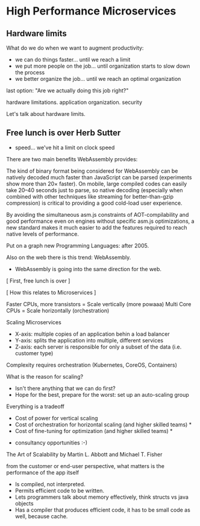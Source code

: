 High Performance Microservices 
===

## Hardware limits 

What do we do when we want to augment productivity:
- we can do things faster... until we reach a limit 
- we put more people on the job... until organization starts to slow down the process
- we better organize the job... until we reach an optimal organization 

last option:
"Are we actually doing this job right?"

hardware limitations.
application organization.
security

Let's talk about hardware limits.

## Free lunch is over  Herb Sutter
- speed... we've hit a limit on clock speed 



There are two main benefits WebAssembly provides:

The kind of binary format being considered for WebAssembly can be natively decoded much faster than JavaScript can be parsed (experiments show more than 20× faster). On mobile, large compiled codes can easily take 20–40 seconds just to parse, so native decoding (especially when combined with other techniques like streaming for better-than-gzip compression) is critical to providing a good cold-load user experience.

By avoiding the simultaneous asm.js constraints of AOT-compilability and good performance even on engines without specific asm.js optimizations, a new standard makes it much easier to add the features required to reach native levels of performance.

Put on a graph new Programming Languages: after 2005.

Also on the web there is this trend: WebAssembly.

- WebAssembly is going into the same direction for the web.

[ First, free lunch is over ]

[ How this relates to Microservices ]

Faster CPUs, more transistors = Scale vertically (more powaaa)
Multi Core CPUs = Scale horizontally (orchestration)

Scaling Microservices
- X-axis: multiple copies of an application behin a load balancer
- Y-axis: splits the application into multiple, different services
- Z-axis: each server is responsible for only a subset of the data (i.e. customer type)

Complexity requires orchestration (Kubernetes, CoreOS, Containers)

What is the reason for scaling?
- Isn't there anything that we can do first?
- Hope for the best, prepare for the worst: set up an auto-scaling group

Everything is a tradeoff
- Cost of power for vertical scaling
- Cost of orchestration for horizontal scaling (and higher skilled teams) *
- Cost of fine-tuning for optimization (and higher skilled teams) *

* consultancy opportunities :-)

The Art of Scalability by Martin L. Abbott and Michael T. Fisher 

from the customer or end-user perspective, what matters is the performance of the app itself

- Is compiled, not interpreted.
- Permits efficient code to be written.
- Lets programmers talk about memory effectively, think structs vs java objects
- Has a compiler that produces efficient code, it has to be small code as well, because cache.
